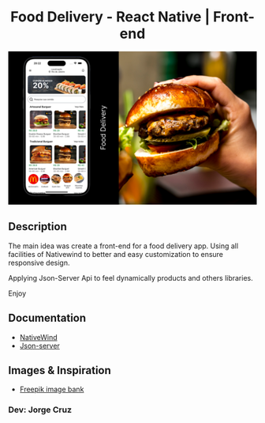 <h1 style='text-align:center'>Food Delivery - React Native | Front-end</h1>

<img src='./foodDelivery.png'/>

<h2>Description</h2>
<p>The main idea was create a front-end for a food delivery app. 
Using all facilities of Nativewind to better and easy customization to ensure responsive design.

Applying Json-Server Api to feel dynamically products and others libraries.

Enjoy</p>

<h2>Documentation</h2>

- <a href="https://www.nativewind.dev/quick-starts/create-react-native-app">NativeWind</a>
- <a href="https://www.npmjs.com/package/json-server">Json-server</a>

<h2>Images & Inspiration</h2>

- <a href='https://www.freepik.com'>Freepik image bank</a>

<h3>Dev: Jorge Cruz<h3>